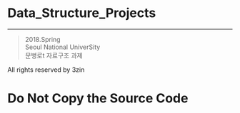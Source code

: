 # Data_Structure_Projects
-------------------------------------

> 2018.Spring<br>Seoul National UniverSity<br>문병로t 자료구조 과제



All rights reserved by 3zin

__Do Not Copy the Source Code__
=
